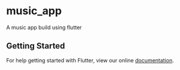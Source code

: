 # music_app

A music app build using flutter

## Getting Started

For help getting started with Flutter, view our online
[documentation](https://flutter.io/).
